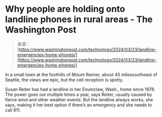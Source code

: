 <!--yml
category: 未分类
date: 2024-05-29 12:48:08
-->

# Why people are holding onto landline phones in rural areas - The Washington Post

> 来源：[https://www.washingtonpost.com/technology/2024/03/23/landline-emergencies-home-phones/](https://www.washingtonpost.com/technology/2024/03/23/landline-emergencies-home-phones/)

In a small town at the foothills of Mount Rainier, about 45 milessoutheast of Seattle, the views are epic, but the cell reception is spotty.

Susan Reiter has had a landline in her Enumclaw, Wash., home since 1978\. The power goes out multiple times a year, says Reiter, usually caused by fierce wind and other weather events. But the landline always works, she says, making it her best option if there’s an emergency and she needs to call 911.